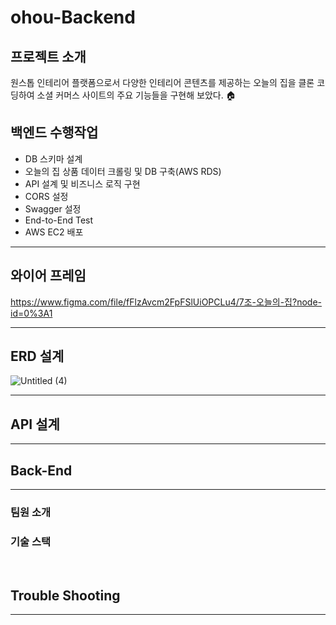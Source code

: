 # ohou-Backend

## 프로젝트 소개
원스톱 인테리어 플랫폼으로서 다양한 인테리어 콘텐츠를 제공하는 오늘의 집을 클론 코딩하여 소셜 커머스 사이트의 주요 기능들을 구현해 보았다. 🏠


## 백엔드 수행작업

- DB 스키마 설계
- 오늘의 집 상품 데이터 크롤링 및 DB 구축(AWS RDS)
- API 설계 및 비즈니스 로직 구현
- CORS 설정
- Swagger 설정
- End-to-End Test
- AWS EC2 배포
<hr>



## 와이어 프레임

https://www.figma.com/file/fFlzAvcm2FpFSlUiOPCLu4/7조-오늘의-집?node-id=0%3A1
<hr>


## ERD 설계

![Untitled (4)](https://user-images.githubusercontent.com/22443546/146488325-784be331-4bf5-4372-bac8-ff2efacf8a56.png)
<hr>


## API 설계


<hr>


## Back-End 
<hr>

### 팀원 소개

### 기술 스택
<br>

## Trouble Shooting
<hr>
